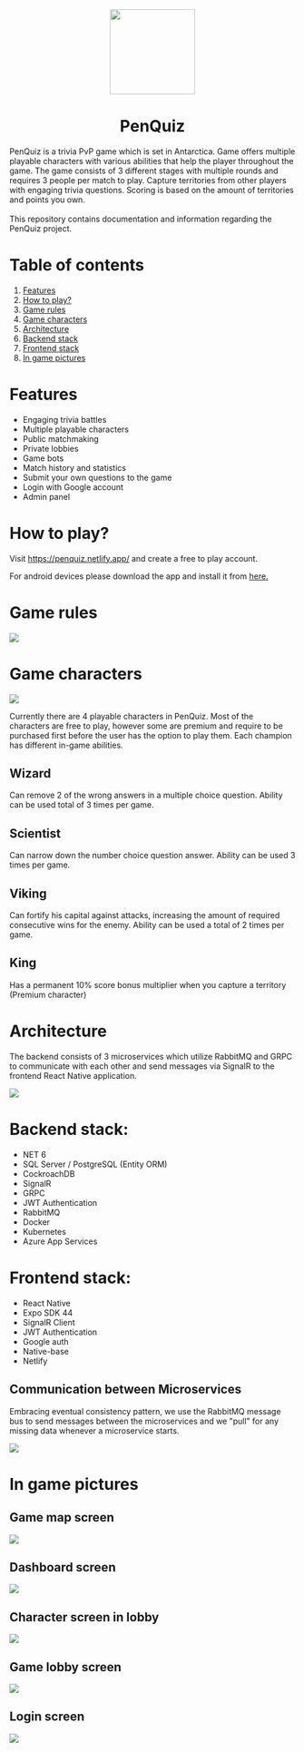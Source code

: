 <div align="center"><img  height="150px" src="https://i.imgur.com/0lfS9gN.png" /></div>
<h1 align="center"> PenQuiz </h1>

PenQuiz is a trivia PvP game which is set in Antarctica. Game offers multiple playable characters with various abilities that help the player throughout the game. The game consists of 3 different stages with multiple rounds and requires 3 people per match to play. Capture territories from other players with engaging trivia questions. Scoring is based on the amount of territories and points you own.
<br />
<br />
This repository contains documentation and information regarding the PenQuiz project.

# Table of contents
1. [Features](#features)
2. [How to play?](#production)
3. [Game rules](#gamerules)
4. [Game characters](#gamecharacters)
5. [Architecture](#architecture)
6. [Backend stack](#backendstack)
7. [Frontend stack](#frontendstack)
8. [In game pictures](#ingamepictures)

# Features <a name="features" />
- Engaging trivia battles
- Multiple playable characters
- Public matchmaking
- Private lobbies
- Game bots
- Match history and statistics
- Submit your own questions to the game
- Login with Google account
- Admin panel

# How to play? <a name="production" />
Visit https://penquiz.netlify.app/ and create a free to play account.

For android devices please download the app and install it from <a href="https://onedrive.live.com/download?cid=D25E3AABFBD442D5&resid=d25e3aabfbd442d5%2112006&authkey=AFUTx5Dgm91DciU">here.</a> 

# Game rules <a name="gamerules" />

<img src="https://i.imgur.com/SiB9DFV.png" />


# Game characters <a name="gamecharacters" />
<img src="https://i.imgur.com/wpWDyhZ.png" />

Currently there are 4 playable characters in PenQuiz. Most of the characters are free to play, however some are premium and require to be purchased first before the user has the option to play them. Each champion has different in-game abilities.

## Wizard
Can remove 2 of the wrong answers in a multiple choice question. Ability can be used total of 3 times per game.

## Scientist
Can narrow down the number choice question answer. Ability can be used 3 times per game.

## Viking
Can fortify his capital against attacks, increasing the amount of required consecutive wins for the enemy. Ability can be used a total of 2 times per game.

## King
Has a permanent 10% score bonus multiplier when you capture a territory (Premium character)


# Architecture <a name="architecture" />
The backend consists of 3 microservices which utilize RabbitMQ and GRPC to communicate with each other and send messages via SignalR to the frontend React Native application.

<img src="https://i.imgur.com/kaaqNMW.png" />

# Backend stack: <a name="backendstack" />
* NET 6
* SQL Server / PostgreSQL (Entity ORM)
* CockroachDB
* SignalR
* GRPC
* JWT Authentication
* RabbitMQ
* Docker
* Kubernetes
* Azure App Services

# Frontend stack: <a name="frontendstack" />
* React Native
* Expo SDK 44
* SignalR Client
* JWT Authentication
* Google auth
* Native-base
* Netlify

## Communication between Microservices <a name="microservicescommunication" />
Embracing eventual consistency pattern, we use the RabbitMQ message bus to send messages between the microservices and we "pull" for any missing data whenever a microservice starts.

<img src="https://i.imgur.com/kO8WVuO.png" />

# In game pictures <a name="ingamepictures" />

## Game map screen
<img src="https://i.imgur.com/fJgJbfM.png" />

## Dashboard screen
<img src="https://i.imgur.com/iwqTmW2.png" />

## Character screen in lobby
<img src="https://i.imgur.com/Y2jUmr1.png" />

## Game lobby screen
<img src="https://i.imgur.com/GjURWu3.png" />

## Login screen
<img src="https://i.imgur.com/u8NRHgS.png" />

